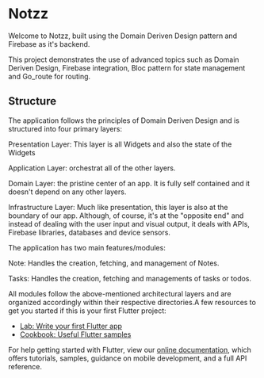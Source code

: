 # Notzz

Welcome to Notzz, built using the Domain Deriven
Design pattern and Firebase as it's backend.

This project demonstrates the use of advanced topics such as Domain Deriven Design,
Firebase integration, Bloc pattern for state management and Go_route for routing.

## Structure

The application follows the principles of Domain Deriven Design and is structured
into four primary layers:

Presentation Layer: This layer is all Widgets and also the state of the Widgets

Application Layer: orchestrat all of the other layers.

Domain Layer: the pristine center of an app. It is fully self contained and it doesn't depend on any other layers.

Infrastructure Layer: Much like presentation, this layer is also at the boundary of our app. Although, of course, it's at the "opposite end" and instead of dealing with the user input and visual output, it deals with APIs, Firebase libraries, databases and device sensors.

The application has two main features/modules:

Note: Handles the creation, fetching, and management of Notes.

Tasks: Handles the creation, fetching and managements of tasks or todos.

All modules follow the above-mentioned architectural layers and are organized
accordingly within their respective directories.A few resources to get you
started if this is your first Flutter project:

- [Lab: Write your first Flutter app](https://flutter.dev/docs/get-started/codelab)
- [Cookbook: Useful Flutter samples](https://flutter.dev/docs/cookbook)

For help getting started with Flutter, view our
[online documentation](https://flutter.dev/docs), which offers tutorials,
samples, guidance on mobile development, and a full API reference.
